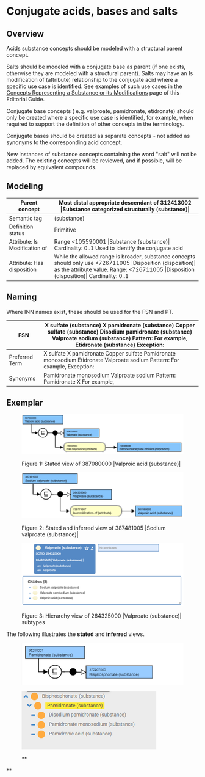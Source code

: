 # Conjugate acids, bases and salts

## Overview

Acids substance concepts should be modeled with a structural parent concept.

Salts should be modeled with a conjugate base as parent (if one exists, otherwise they are modeled with a structural parent). Salts may have an Is modification of (attribute) relationship to the conjugate acid where a specific use case is identified. See examples of such use cases in the [Concepts Representing a Substance or its Modifications](https://confluence.ihtsdotools.org/display/WIPEG/Concepts+Representing+a+Substance+or+its+Modifications) page of this Editorial Guide.

Conjugate base concepts ( e.g. valproate, pamidronate, etidronate) should only be created where a specific use case is identified, for example, when required to support the definition of other concepts in the terminology.

Conjugate bases should be created as separate concepts - not added as synonyms to the corresponding acid concept.

New instances of substance concepts containing the word "salt" will not be added. The existing concepts will be reviewed, and if possible, will be replaced by equivalent compounds.

## Modeling

| Parent concept | Most distal appropriate descendant of 312413002 \|Substance categorized structurally (substance)\| |
|---|---|
| Semantic tag | (substance) |
| Definition status | Primitive |
| Attribute: Is Modification of | Range <105590001 \|Substance (substance)\| Cardinality: 0..1 Used to identify the conjugate acid |
| Attribute: Has disposition | While the allowed range is broader, substance concepts should only use <726711005 \|Disposition (disposition)\| as the attribute value. Range: <726711005 \|Disposition (disposition)\| Cardinality: 0..1 |

## Naming

Where INN names exist, these should be used for the FSN and PT.  
  

| FSN | X sulfate (substance) X pamidronate (substance) Copper sulfate (substance) Disodium pamidronate (substance) Valproate sodium (substance) Pattern: For example, Etidronate (substance) Exception: |
|---|---|
| Preferred Term | X sulfate X pamidronate Copper sulfate Pamidronate monosodium Etidronate Valproate sodium Pattern: For example, Exception: |
| Synonyms | Pamidronate monosodium Valproate sodium Pattern: Pamidronate X For example, |

## Exemplar

<figure><img src="images/273520235.png" alt="" title=""><figcaption><p>Figure 1: Stated view of 387080000 |Valproic acid (substance)|</p></figcaption></figure>

  

  

<figure><img src="images/273520238.png" alt="" title=""><figcaption><p>Figure 2: Stated and inferred view of 387481005 |Sodium valproate (substance)|</p></figcaption></figure>

  

  

<figure><img src="images/273520236.png" alt="" title=""><figcaption><p>Figure 3: Hierarchy view of 264325000 |Valproate (substance)| subtypes</p></figcaption></figure>

  

  

The following illustrates the **stated** and **inferred** views.

<figure><img src="images/179931962.png" alt="" title=""></figure>

<figure><img src="images/179931963.png" alt="" title=""><figcaption><p>**</p></figcaption></figure>

**

